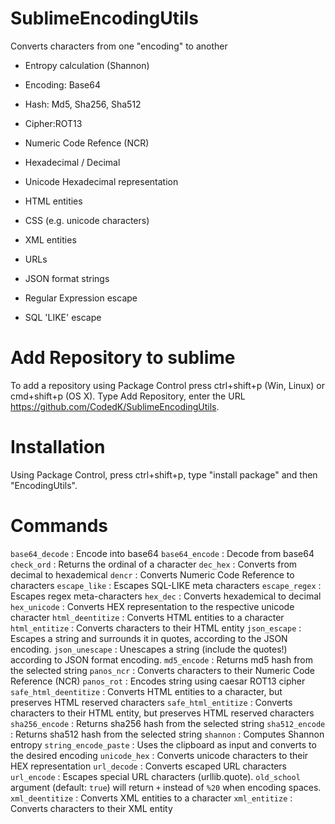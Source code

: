 # SublimeEncodingUtils
Converts characters from one "encoding" to another

- Entropy calculation (Shannon)
- Encoding: Base64
- Hash: Md5, Sha256, Sha512
- Cipher:ROT13

- Numeric Code Refence (NCR)
- Hexadecimal / Decimal
- Unicode Hexadecimal representation
- HTML entities
- CSS (e.g. unicode characters)
- XML entities
- URLs
- JSON format strings

- Regular Expression escape
- SQL 'LIKE' escape

# Add Repository to sublime
To add a repository using Package Control press ctrl+shift+p (Win, Linux) or cmd+shift+p (OS X). 
Type Add Repository, enter the URL  https://github.com/CodedK/SublimeEncodingUtils. 

# Installation
Using Package Control, press ctrl+shift+p, type "install package" and then "EncodingUtils".

# Commands
`base64_decode` : Encode into base64
`base64_encode` : Decode from base64
`check_ord` : Returns the ordinal of a character
`dec_hex` : Converts from decimal to hexademical
`dencr` : Converts Numeric Code Reference to characters
`escape_like` : Escapes SQL-LIKE meta characters
`escape_regex` : Escapes regex meta-characters
`hex_dec` : Converts hexademical to decimal
`hex_unicode` : Converts HEX representation to the respective unicode character
`html_deentitize` : Converts HTML entities to a character
`html_entitize` : Converts characters to their HTML entity
`json_escape` : Escapes a string and surrounds it in quotes, according to the JSON encoding.
`json_unescape` : Unescapes a string (include the quotes!) according to JSON format encoding.
`md5_encode` : Returns md5 hash from the selected string
`panos_ncr` : Converts characters to their Numeric Code Reference (NCR)
`panos_rot` : Encodes string using caesar ROT13 cipher
`safe_html_deentitize` : Converts HTML entities to a character, but preserves HTML reserved characters
`safe_html_entitize` : Converts characters to their HTML entity, but preserves HTML reserved characters
`sha256_encode` : Returns sha256 hash from the selected string
`sha512_encode` : Returns sha512 hash from the selected string
`shannon` : Computes Shannon entropy
`string_encode_paste` : Uses the clipboard as input and converts to the desired encoding
`unicode_hex` : Converts unicode characters to their HEX representation
`url_decode` : Converts escaped URL characters
`url_encode` : Escapes special URL characters (urllib.quote). `old_school` argument (default: `true`) will return `+` instead of `%20` when encoding spaces.
`xml_deentitize` : Converts XML entities to a character
`xml_entitize` : Converts characters to their XML entity



